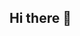 ## Hi there 👋

<!--
**aarnav-hariramani/aarnav-hariramani** is a ✨ _special_ ✨ repository because its `README.md` (this file) appears on your GitHub profile.

![Profile view counter on GitHub](https://komarev.com/ghpvc/?username=aarnav-hariramani)
Here are some ideas to get you started:

- 🔭 I’m currently working on ...
- 🌱 I’m currently learning ...
- 👯 I’m looking to collaborate on ...
- 🤔 I’m looking for help with ...
- 💬 Ask me about ...
- 📫 How to reach me: ...
- 😄 Pronouns: ...
- ⚡ Fun fact: ...
-->
